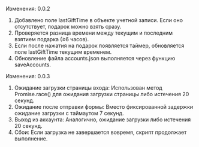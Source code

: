 Изменения: 0.0.2

1. Добавлено поле lastGiftTime в объекте учетной записи. Если оно отсутствует, подарок можно взять сразу.
2. Проверяется разница времени между текущим и последним взятием подарка (≥6 часов).
3. Если после нажатия на подарок появляется таймер, обновляется поле lastGiftTime текущим временем.
4. Обновление файла accounts.json выполняется через функцию saveAccounts.

Изменения: 0.0.3

1. Ожидание загрузки страницы входа:
Использован метод Promise.race() для ожидания загрузки страницы либо истечения 20 секунд.
2. Ожидание после отправки формы:
Вместо фиксированной задержки ожидание загрузки с таймаутом 7 секунд.
3. Выход из аккаунта:
Аналогично, ожидание загрузки либо истечения 20 секунд.
4. Сбои:
Если загрузка не завершается вовремя, скрипт продолжает выполнение.
